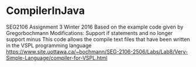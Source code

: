 # CompilerInJava
SEG2106 Assignment 3 Winter 2016
Based on the example code given by Gregorbochmann
Modifications: Support if statements and no longer support minus 
This code allows the compile text files that have been written in the VSPL programming language
https://www.site.uottawa.ca/~bochmann/SEG-2106-2506/Labs/Lab8/Very-Simple-Language/compiler-for-VSPL.html
